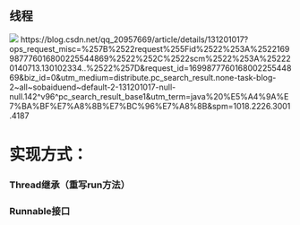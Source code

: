 ##  线程
<img src="https://img-blog.csdnimg.cn/d77714617a23454cbd2d088968770b68.png">
https://blog.csdn.net/qq_20957669/article/details/131201017?ops_request_misc=%257B%2522request%255Fid%2522%253A%2522169987776016800225544869%2522%252C%2522scm%2522%253A%252220140713.130102334..%2522%257D&request_id=169987776016800225544869&biz_id=0&utm_medium=distribute.pc_search_result.none-task-blog-2~all~sobaiduend~default-2-131201017-null-null.142^v96^pc_search_result_base1&utm_term=java%20%E5%A4%9A%E7%BA%BF%E7%A8%8B%E7%BC%96%E7%A8%8B&spm=1018.2226.3001.4187


# 实现方式：
### Thread继承（重写run方法）
### Runnable接口
### 